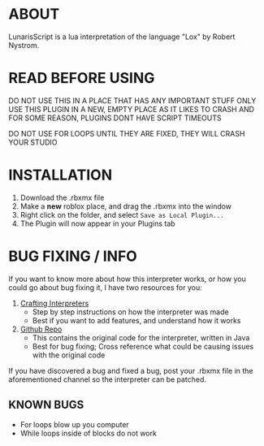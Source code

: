 # ABOUT

LunarisScript is a lua interpretation of the language "Lox" by Robert Nystrom.

# READ BEFORE USING

DO NOT USE THIS IN A PLACE THAT HAS ANY IMPORTANT STUFF
ONLY USE THIS PLUGIN IN A NEW, EMPTY PLACE AS IT LIKES TO CRASH
AND FOR SOME REASON, PLUGINS DONT HAVE SCRIPT TIMEOUTS

DO NOT USE FOR LOOPS UNTIL THEY ARE FIXED, THEY WILL CRASH YOUR STUDIO

# INSTALLATION

1. Download the .rbxmx file
2. Make a **new** roblox place, and drag the .rbxmx into the window
3. Right click on the folder, and select `Save as Local Plugin...`
4. The Plugin will now appear in your Plugins tab

# BUG FIXING / INFO

If you want to know more about how this interpreter works, or how you could go about bug fixing it, I have two resources for you:
1. [Crafting Interpreters](https://craftinginterpreters.com/a-tree-walk-interpreter.html)
   - Step by step instructions on how the interpreter was made
   - Best if you want to add features, and understand how it works
3. [Github Repo](https://github.com/munificent/craftinginterpreters/tree/01e6f5b8f3e5dfa65674c2f9cf4700d73ab41cf8/java/com/craftinginterpreters/lox)
   - This contains the original code for the interpreter, written in Java
   - Best for bug fixing; Cross reference what could be causing issues with the original code

If you have discovered a bug and fixed a bug, post your .rbxmx file in the aforementioned channel so the interpreter can be patched.

## KNOWN BUGS

- For loops blow up you computer
- While loops inside of blocks do not work
